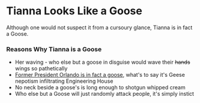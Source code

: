 # Tianna Looks Like a Goose
Although one would not suspect it from a cursoury glance, Tianna is in fact a Goose. 

### Reasons Why Tianna is a Goose
* Her waving - who else but a goose in disguise would wave their ~~hands~~ wings so pathetically 
* [Former President Orlando is in fact a goose](https://orlandolookslikeagoose.com/), what's to say it's Geese nepotism infiltrating Engineering House
* No neck beside a goose's is long enough to shotgun whipped cream
* Who else but a Goose will just randomly attack people, it's simply instict 
